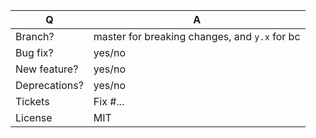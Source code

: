 | Q             | A                                                                  |
|---------------|--------------------------------------------------------------------|
| Branch?       | master for breaking changes, and `y.x` for bc <!-- see below -->   |
| Bug fix?      | yes/no                                                             |
| New feature?  | yes/no <!-- please update /CHANGELOG.md files -->                  |
| Deprecations? | yes/no <!-- please update UPGRADE-*.md and /CHANGELOG.md files --> |
| Tickets       | Fix #... <!-- prefix each issue number with "Fix #", -->           |
| License       | MIT                                                                |

<!--
Replace this notice with a short README for your feature/bugfix.
This will help reviewers and should be a good start for the documentation.

For bug fixes and new features, that does not break BC, please base your PR 
on the `release/y.x` branch. For BC breaks, please base your PR on the 
`master` branch.

Always add tests and ensure they pass.
-->
